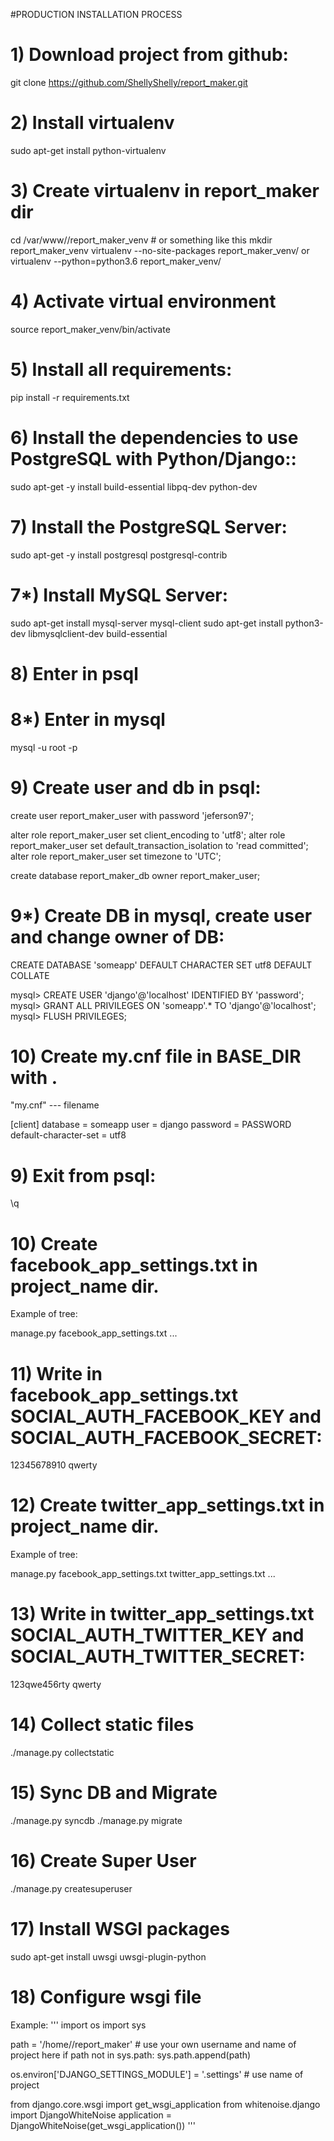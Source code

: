 #PRODUCTION INSTALLATION PROCESS

# 1) Download project from github:
git clone https://github.com/ShellyShelly/report_maker.git

# 2) Install virtualenv
sudo apt-get install python-virtualenv

# 3) Create virtualenv in report_maker dir
cd /var/www/<user-name>/report_maker_venv  # or something like this
mkdir report_maker_venv
virtualenv --no-site-packages report_maker_venv/
or
virtualenv --python=python3.6 report_maker_venv/

# 4) Activate virtual environment
source report_maker_venv/bin/activate

# 5) Install all requirements:

pip install -r requirements.txt

# 6) Install the dependencies to use PostgreSQL with Python/Django::
sudo apt-get -y install build-essential libpq-dev python-dev

# 7) Install the PostgreSQL Server:
sudo apt-get -y install postgresql postgresql-contrib

# 7*) Install MySQL Server:
sudo apt-get install mysql-server mysql-client
sudo apt-get install python3-dev libmysqlclient-dev build-essential

# 8) Enter in psql

# 8*) Enter in mysql
mysql -u root -p

# 9) Create user and db in psql:

create user report_maker_user with password 'jeferson97';

alter role report_maker_user set client_encoding to 'utf8';
alter role report_maker_user set default_transaction_isolation to 'read committed';
alter role report_maker_user set timezone to 'UTC';

create database report_maker_db owner report_maker_user;

# 9*) Create DB in mysql, create user and change owner of DB:
CREATE DATABASE 'someapp' DEFAULT CHARACTER SET utf8 DEFAULT COLLATE

mysql> CREATE USER 'django'@'localhost' IDENTIFIED BY 'password';
mysql> GRANT ALL PRIVILEGES ON 'someapp'.* TO 'django'@'localhost';
mysql> FLUSH PRIVILEGES;

# 10) Create my.cnf file in BASE_DIR with .
"my.cnf" --- filename

[client]
database = someapp
user = django
password = PASSWORD
default-character-set = utf8

# 9) Exit from psql:

\q

# 10) Create facebook_app_settings.txt in project_name dir.

Example of tree:

manage.py
facebook_app_settings.txt
...
# 11) Write in facebook_app_settings.txt SOCIAL_AUTH_FACEBOOK_KEY and SOCIAL_AUTH_FACEBOOK_SECRET:

12345678910 qwerty

# 12) Create twitter_app_settings.txt in project_name dir.

Example of tree:

manage.py
facebook_app_settings.txt
twitter_app_settings.txt
...
# 13) Write in twitter_app_settings.txt SOCIAL_AUTH_TWITTER_KEY and SOCIAL_AUTH_TWITTER_SECRET:

123qwe456rty qwerty

# 14) Collect static files
./manage.py collectstatic

# 15) Sync DB and Migrate
./manage.py syncdb
./manage.py migrate

# 16) Create Super User
./manage.py createsuperuser

# 17) Install WSGI packages
sudo apt-get install uwsgi uwsgi-plugin-python

# 18) Configure wsgi file
Example:
'''
import os
import sys

path = '/home/<your-username>/report_maker'  # use your own username and name of project here
if path not in sys.path:
    sys.path.append(path)

os.environ['DJANGO_SETTINGS_MODULE'] = '<mysite>.settings'  # use name of project

from django.core.wsgi import get_wsgi_application
from whitenoise.django import DjangoWhiteNoise
application = DjangoWhiteNoise(get_wsgi_application())
'''
